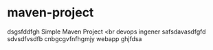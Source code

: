# maven-project
dsgsfddfgh
Simple Maven Project
<br
devops ingener
safsdavasdfgfd
sdvsdfvsdfb
cnbgcgvfnfhgmjy
webapp ghjfdsa
